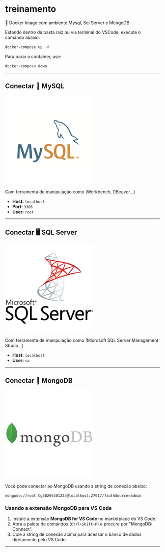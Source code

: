 # treinamento
🐳 Docker Image com ambiente Mysql, Sql Server e MongoDB

Estando dentro da pasta raíz ou via terminal do VSCode, execute o comando abaixo:

```sh
docker-compose up -d
```

Para parar o container, use:

```sh
docker-compose down
```

---

## Conectar 🐬 MySQL

![MySQL Logo](https://raw.githubusercontent.com/github/explore/main/topics/mysql/mysql.png)

Com ferramenta de manipulação como (Workbench, DBeaver...)

- **Host:** `localhost`
- **Port:** `3306`
- **User:** `root`

---

## Conectar 🖥️ SQL Server

![SQL Server Logo](https://raw.githubusercontent.com/github/explore/main/topics/sql-server/sql-server.png)

Com ferramenta de manipulação como (Microsoft SQL Server Management Studio...)

- **Host:** `localhost`
- **User:** `sa`

---

## Conectar 🍃 MongoDB

![MongoDB Logo](https://raw.githubusercontent.com/github/explore/main/topics/mongodb/mongodb.png)

Você pode conectar ao MongoDB usando a string de conexão abaixo:

```
mongodb://root:Cg5020%401223@localhost:27017/?authSource=admin
```

### Usando a extensão MongoDB para VS Code

1. Instale a extensão **MongoDB for VS Code** no marketplace do VS Code.
2. Abra a paleta de comandos (`Ctrl+Shift+P`) e procure por "MongoDB: Connect".
3. Cole a string de conexão acima para acessar o banco de dados diretamente pelo VS Code.

---
